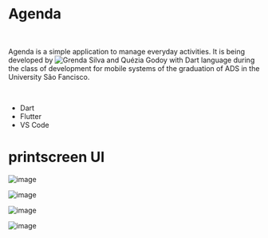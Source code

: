 # Agenda
</br>

Agenda is a simple application to manage everyday activities. It is being developed by ![Grenda Silva](https://github.com/GrendaCarla) and Quézia Godoy with Dart language during the class of development for mobile systems of the graduation of ADS in the University São Fancisco.

<!--Agenda é um aplicativo simples para gerenciar as atividades do cotidiano. Ela está sendo desenvolvida por Grenda Silva e Quézia Godoy com linguagem Dart durante a aula de desenvolvimento para sistemas móveis da graduação de ADS na Universidade São Fancisco.-->
</br>

* Dart
* Flutter
* VS Code




# printscreen UI

![image](https://user-images.githubusercontent.com/80162033/114619062-840b1d80-9c80-11eb-9a90-3de725eea244.png)

![image](https://user-images.githubusercontent.com/80162033/114619134-94bb9380-9c80-11eb-8550-48e148732477.png)

![image](https://user-images.githubusercontent.com/80162033/114619187-a2711900-9c80-11eb-9410-b09c7928142f.png)

![image](https://user-images.githubusercontent.com/80162033/114619234-b0269e80-9c80-11eb-8f70-51acd282cba3.png)
